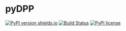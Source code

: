 # pyDPP

[![PyPI version shields.io](https://img.shields.io/pypi/v/pydpp.svg)](https://pypi.python.org/pypi/pydpp)  [![Build Status](https://travis-ci.org/satwik77/pyDPP.svg?branch=master)](https://travis-ci.org/satwik77/pyDPP) [![PyPI license](https://img.shields.io/pypi/l/ansicolortags.svg)](https://pypi.python.org/pypi/ansicolortags/)
